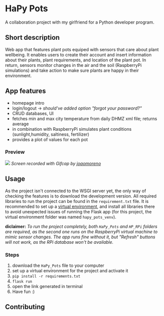 # HaPy Pots
A collaboration project with my girlfriend for a Python developer program.

## Short description
Web app that features plant pots equiped with sensors that care about plant wellbeing.
It enables users to create their account and insert information about their plants, plant
requirements, and location of the plant pot. In return, sensors monitor changes in the air
and the soil (RaspberryPi simulations) and take action to make sure plants are happy in
their environment.

## App features
- homepage intro
- login/logout -> *should've added option "forgot your password?"*
- CRUD databases, UI
- fetches min and max city temperature from daily DHMZ xml file; returns average
- in combination with RaspberryPi simulates plant conditions (sunlight,humidity, saltiness, fertilizer)
- provides a plot of values for each pot

### Preview
![](HaPy_Pots_preview.gif)
*Screen recorded with Gifcap by [joaomoreno](https://github.com/joaomoreno/gifcap)*

## Usage
As the project isn't connected to the WSGI server yet, the only way of checking the features is to
download the development version.
All required libraries to run the project can be found in the `requirement.txt` file. It is recommended
to set up a [virtual environment](https://docs.python.org/3/library/venv.html), and install all libraries 
there to avoid unexpected issues of running the Flask app (for this project, the virtual environment folder was
named `hapy_pots_venv`).

**diclaimer:**
*To run the project completely, both `HaPy_Pots` and `HP_RPi` folders are required, as the second one runs on the RaspberryPi
virtual machine to mimic sensor changes. The app runs fine without it, but "Refresh" buttons will not work, as the RPi
database won't be available.*

### Steps
1. download the `HaPy_Pots` file to your computer
2. set up a virtual environment for the project and activate it
3. `pip install -r requirements.txt`
4. `flask run`
5. open the link generated in terminal
6. Have fun :)

## Contributing

